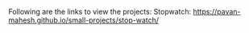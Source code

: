 Following are the links to view the projects:
Stopwatch: https://pavan-mahesh.github.io/small-projects/stop-watch/
